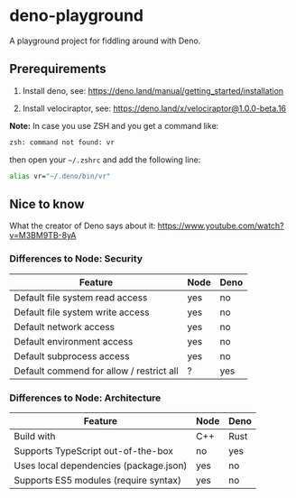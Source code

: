# deno-playground
A playground project for fiddling around with Deno.


## Prerequirements

1. Install deno, see: https://deno.land/manual/getting_started/installation

2. Install velociraptor, see: https://deno.land/x/velociraptor@1.0.0-beta.16

**Note:** 
In case you use ZSH and you get a command like:
```sh
zsh: command not found: vr
```
then open your `~/.zshrc` and add the following line:
```sh
alias vr="~/.deno/bin/vr"
```

## Nice to know

What the creator of Deno says about it: https://www.youtube.com/watch?v=M3BM9TB-8yA

### Differences to Node: Security

| Feature                                    | Node | Deno |
|--------------------------------------------|------|------|
| Default file system read access            |  yes |  no  |
| Default file system write access           |  yes |  no  |
| Default network access                     |  yes |  no  |
| Default environment access                 |  yes |  no  |
| Default subprocess access                  |  yes |  no  |
| Default commend for allow / restrict all   |  ?   |  yes |


### Differences to Node: Architecture

| Feature                                    | Node |  Deno |
|--------------------------------------------|------|-------|
| Build with                                 |  C++ |  Rust |
| Supports TypeScript out-of-the-box         |  no  |  yes  |
| Uses local dependencies (package.json)     |  yes |  no   |
| Supports ES5 modules (require syntax)      |  yes |  no   |
